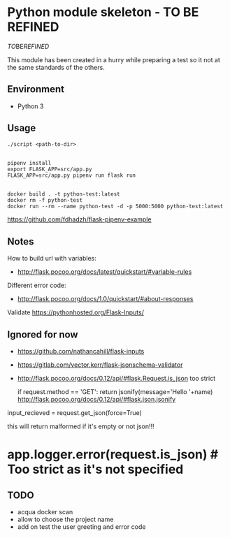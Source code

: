 # Python module skeleton - TO BE REFINED

*TO*BE*REFINED*

This module has been created in a hurry while preparing a test so it not at the
same standards of the others.

## Environment

-   Python 3

## Usage

    ./script <path-to-dir>

##

    pipenv install
    export FLASK_APP=src/app.py
    FLASK_APP=src/app.py pipenv run flask run

##

    docker build . -t python-test:latest
    docker rm -f python-test
    docker run --rm --name python-test -d -p 5000:5000 python-test:latest

<https://github.com/fdhadzh/flask-pipenv-example>

## Notes

How to build url with variables:

-   <http://flask.pocoo.org/docs/latest/quickstart/#variable-rules>

Different error code:

-   <http://flask.pocoo.org/docs/1.0/quickstart/#about-responses>

Validate <https://pythonhosted.org/Flask-Inputs/>

## Ignored for now

-   <https://github.com/nathancahill/flask-inputs>
-   <https://gitlab.com/vector.kerr/flask-jsonschema-validator>
- <http://flask.pocoo.org/docs/0.12/api/#flask.Request.is_json> too strict

    if request.method == 'GET':
        return jsonify(message='Hello '+name)
        <http://flask.pocoo.org/docs/0.12/api/#flask.json.jsonify>

input_recieved = request.get_json(force=True)

this will return malformed if it's empty or not json!!!

# app.logger.error(request.is_json) # Too strict as it's not specified

## TODO

-   acqua docker scan
-   allow to choose the project name
-   add on test the user greeting and error code
